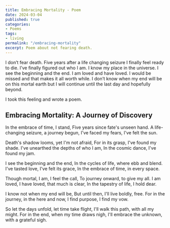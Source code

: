 ```yaml
---
title: Embracing Mortality - Poem
date: 2024-03-04
published: true
categories:
- Poems
tags:
- living
permalink: "/embracing-mortality"
excerpt: Poem about not fearing death.
---
```

I don’t fear death. Five years after a life changing seizure I finally feel ready to die. I’ve finally figured out who I am. I know my place in the universe. I see the beginning and the end. I am loved and have loved. I would be missed and that makes it all worth while. I don’t know when my end will be on this mortal earth but I will continue until the last day and hopefully beyond.

I took this feeling and wrote a poem.

## Embracing Mortality: A Journey of Discovery

In the embrace of time, I stand,
Five years since fate's unseen hand.
A life-changing seizure, a journey begun,
I've faced my fears, I've felt the sun.

Death's shadow looms, yet I'm not afraid,
For in its grasp, I've found my shade.
I've unearthed the depths of who I am,
In the cosmic dance, I've found my jam.

I see the beginning and the end,
In the cycles of life, where ebb and blend.
I've tasted love, I've felt its grace,
In the embrace of time, in every space.

Though mortal, I am, I feel the call,
To journey onward, to give my all.
I am loved, I have loved, that much is clear,
In the tapestry of life, I hold dear.

I know not when my end will be,
But until then, I'll live boldly, free.
For in the journey, in the here and now,
I find purpose, I find my vow.

So let the days unfold, let time take flight,
I'll walk this path, with all my might.
For in the end, when my time draws nigh,
I'll embrace the unknown, with a grateful sigh.